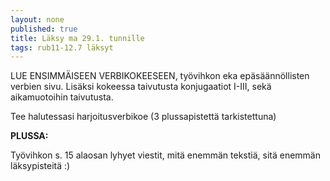 ```yaml
---
layout: none
published: true
title: Läksy ma 29.1. tunnille
tags: rub11-12.7 läksyt
---
```

LUE ENSIMMÄISEEN VERBIKOKEESEEN, työvihkon eka epäsäännöllisten verbien sivu. Lisäksi kokeessa taivutusta konjugaatiot I-III, sekä aikamuotoihin taivutusta.

Tee halutessasi harjoitusverbikoe (3 plussapistettä tarkistettuna)

**PLUSSA:**

Työvihkon s. 15 alaosan lyhyet viestit, mitä enemmän tekstiä, sitä enemmän läksypisteitä :)

